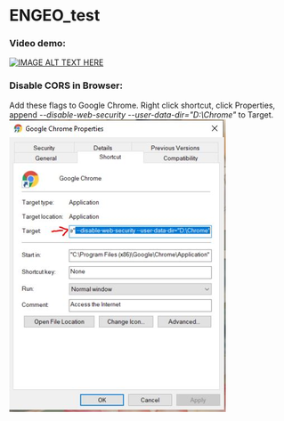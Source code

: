 # ENGEO_test

### Video demo: 

[![IMAGE ALT TEXT HERE](https://img.youtube.com/vi/6pln-Hwrbbk/0.jpg)](https://www.youtube.com/watch?v=6pln-Hwrbbk)

### Disable CORS in Browser:
Add these flags to Google Chrome. Right click shortcut, click Properties, append *--disable-web-security --user-data-dir="D:\Chrome"* to Target.
![alt text](disablecors.JPG "Disable Cors")
